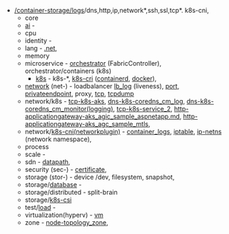 - [/container-storage/logs](/container-storage/logs)/dns,http,ip,network*,ssh,ssl,tcp*. k8s-cni,
  - core 
  - [ai](https://github.com/VijayRod/demo/blob/master/ai/ai.md) -
  - cpu
  - identity -
  - lang - [.net](https://github.com/VijayRod/demo/blob/master/container-storage/logs/lang-dotnet(.net).md),
  - memory
  - microservice - [orchestrator](https://github.com/VijayRod/demo/blob/master/container-storage/logs/microservice-orchestrator.md) (FabricController), orchestrator/containers (k8s)
    - [k8s](https://github.com/VijayRod/demo/blob/master/container-storage/logs/k8s.md) - k8s-*, [k8s-cri](https://github.com/VijayRod/demo/blob/master/container-storage/logs/k8s-cri(ContainerRuntimeInterface).md) ([containerd](https://github.com/VijayRod/demo/blob/master/container-storage/logs/k8s-cri-containerd.md), [docker](https://github.com/VijayRod/demo/blob/master/container-storage/logs/k8s-cri-docker.md)),
  - [network](https://github.com/VijayRod/demo/blob/master/container-storage/logs/network-os_linux.md) (net-) - loadbalancer [lb_log](https://github.com/VijayRod/demo/blob/master/container-storage/logs/network-layer4-lb_log.md) (liveness), [port](https://github.com/VijayRod/demo/blob/master/container-storage/logs/network-layer3-ip_port.md), [privateendpoint](https://github.com/VijayRod/demo/blob/master/container-storage/logs/network-layer3-ip_privateendpoint.md), proxy, [tcp](https://github.com/VijayRod/demo/blob/master/container-storage/logs/network-layer4-tcp.md), [tcpdump](https://github.com/VijayRod/demo/blob/master/container-storage/logs/bpf-network-tcpdump.md)
  - network/k8s - [tcp-k8s-aks](/container-storage/logs/tcp-k8s-aks.md), [dns-k8s-coredns_cm_log](/container-storage/logs/dns-k8s-coredns_cm_log.md), [dns-k8s-coredns_cm_monitor(logging)](/container-storage/logs/dns-k8s-coredns_cm_monitor(logging).md), [tcp-k8s-service_2](/container-storage/logs/tcp-k8s-service_2.md), [http-applicationgateway-aks_agic_sample_aspnetapp.md](/container-storage/logs/http-applicationgateway-aks_agic_sample_aspnetapp.md), [http-applicationgateway-aks_agc_sample_mtls](/container-storage/logs/http-applicationgateway-aks_agc_sample_mtls.md),
  - network/[k8s-cni(networkplugin)](https://github.com/VijayRod/demo/blob/master/container-storage/logs/k8s-cni(networkplugin).md) - [container_logs](https://github.com/VijayRod/demo/blob/master/container-storage/logs/k8s-pod_container_logs.md), [iptable](https://github.com/VijayRod/demo/blob/master/container-storage/logs/ip-iptables.md), [ip-netns](https://github.com/VijayRod/demo/blob/master/container-storage/logs/ip-netns.md) (network namespace),
  - process 
  - scale -
  - sdn - [datapath](https://github.com/VijayRod/demo/blob/master/container-storage/logs/sdn-datapath.md),
  - security (sec-) - [certificate](https://github.com/VijayRod/demo/blob/master/container-storage/logs/k8s-csr-certificate.md), 
  - storage (stor-) - device /dev, filesystem, snapshot,
  - storage/[database](https://github.com/VijayRod/demo/blob/master/container-storage/logs/db(database).md) -
  - storage/distributed - split-brain
  - storage/[k8s-csi](https://github.com/VijayRod/demo/blob/master/container-storage/logs/k8s-csi.md)
  - test/[load](https://github.com/VijayRod/demo/blob/master/container-storage/logs/http-test-load.md) - 
  - virtualization(hyperv) - [vm](https://github.com/VijayRod/demo/blob/master/container-storage/logs/az-virtualmachine(vm).md)
  - zone - [node-topology_zone](https://github.com/VijayRod/demo/blob/master/container-storage/logs/k8s-node-topology_zone.md),



